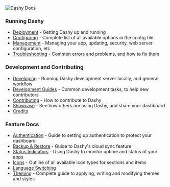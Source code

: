 ![Dashy Docs](https://i.ibb.co/4mdNf7M/heading-docs.png)

### Running Dashy
- [Deployment](/docs/deployment.md) - Getting Dashy up and running
- [Configuring](/docs/configuring.md) - Complete list of all available options in the config file
- [Management](/docs/management.md) - Managing your app, updating, security, web server configuration, etc
- [Troubleshooting](/docs/troubleshooting.md) - Common errors and problems, and how to fix them

### Development and Contributing 
- [Developing](/docs/developing.md) - Running Dashy development server locally, and general workflow
- [Development Guides](/docs/development-guides.md) - Common development tasks, to help new contributors
- [Contributing](/docs/contributing.md) - How to contribute to Dashy
- [Showcase](/docs/showcase.md) - See how others are using Dashy, and share your dashboard
- [Credits]()

### Feature Docs
- [Authentication](/docs/authentication.md) - Guide to setting up authentication to protect your dashboard
- [Backup & Restore](/docs/backup-restore.md) - Guide to Dashy's cloud sync feature
- [Status Indicators](/docs/status-indicators.md) - Using Dashy to monitor uptime and status of your apps
- [Icons](/docs/icons.md) - Outline of all available icon types for sections and items
- [Language Switching](/docs/multi-language-support.md)
- [Theming](/docs/theming.md) - Complete guide to applying, writing and modifying themes and styles
